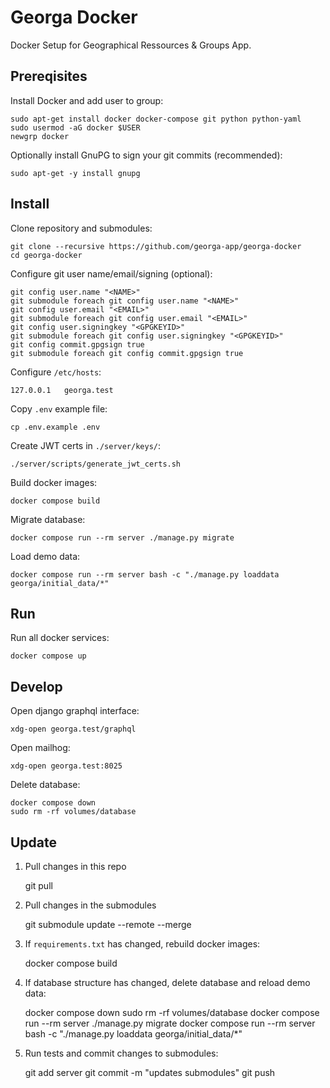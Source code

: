 # Georga Docker

Docker Setup for Geographical Ressources & Groups App.

## Prereqisites

Install Docker and add user to group:

    sudo apt-get install docker docker-compose git python python-yaml
    sudo usermod -aG docker $USER
    newgrp docker

Optionally install GnuPG to sign your git commits (recommended):

    sudo apt-get -y install gnupg

## Install

Clone repository and submodules:

    git clone --recursive https://github.com/georga-app/georga-docker
    cd georga-docker

Configure git user name/email/signing (optional):

    git config user.name "<NAME>"
    git submodule foreach git config user.name "<NAME>"
    git config user.email "<EMAIL>"
    git submodule foreach git config user.email "<EMAIL>"
    git config user.signingkey "<GPGKEYID>"
    git submodule foreach git config user.signingkey "<GPGKEYID>"
    git config commit.gpgsign true
    git submodule foreach git config commit.gpgsign true

Configure `/etc/hosts`:

    127.0.0.1   georga.test

Copy `.env` example file:

    cp .env.example .env

Create JWT certs in `./server/keys/`:

    ./server/scripts/generate_jwt_certs.sh

Build docker images:

    docker compose build

Migrate database:

    docker compose run --rm server ./manage.py migrate

Load demo data:

    docker compose run --rm server bash -c "./manage.py loaddata georga/initial_data/*"

## Run

Run all docker services:

    docker compose up

## Develop

Open django graphql interface:

    xdg-open georga.test/graphql

Open mailhog:

    xdg-open georga.test:8025

Delete database:

    docker compose down
    sudo rm -rf volumes/database

## Update

1. Pull changes in this repo

    git pull

2. Pull changes in the submodules

    git submodule update --remote --merge

3. If `requirements.txt` has changed, rebuild docker images:

    docker compose build

4. If database structure has changed, delete database and reload demo data:

    docker compose down
    sudo rm -rf volumes/database
    docker compose run --rm server ./manage.py migrate
    docker compose run --rm server bash -c "./manage.py loaddata georga/initial_data/*"

5. Run tests and commit changes to submodules:

    git add server
    git commit -m "updates submodules"
    git push

